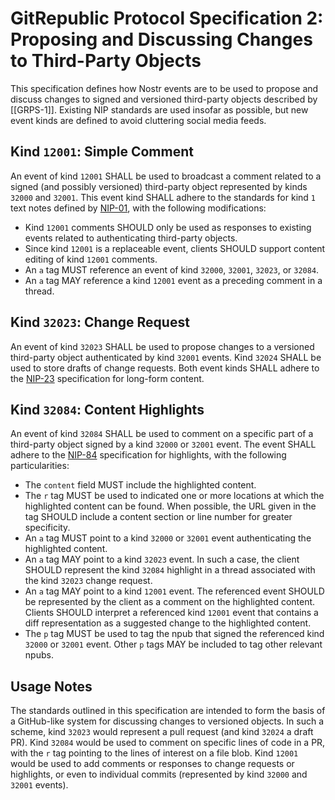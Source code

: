 # GitRepublic Protocol Specification 2: Proposing and Discussing Changes to Third-Party Objects

This specification defines how Nostr events are to be used to propose and discuss changes to signed and versioned third-party objects described by [[GRPS-1]].  Existing NIP standards are used insofar as possible, but new event kinds are defined to avoid cluttering social media feeds.

## Kind `12001`: Simple Comment

An event of kind `12001` SHALL be used to broadcast a comment related to a signed (and possibly versioned) third-party object represented by kinds `32000` and `32001`.  This event kind SHALL adhere to the standards for kind `1` text notes defined by [NIP-01](https://github.com/nostr-protocol/nips/blob/master/01.md), with the following modifications:

- Kind `12001` comments SHOULD only be used as responses to existing events related to authenticating third-party objects.
- Since kind `12001` is a replaceable event, clients SHOULD support content editing of kind `12001` comments.
- An `a` tag MUST reference an event of kind `32000`, `32001`, `32023`, or `32084`.
- An `a` tag MAY reference a kind `12001` event as a preceding comment in a thread.

## Kind `32023`: Change Request

An event of kind `32023` SHALL be used to propose changes to a versioned third-party object authenticated by kind `32001` events.  Kind `32024` SHALL be used to store drafts of change requests.  Both event kinds SHALL adhere to the [NIP-23](https://github.com/nostr-protocol/nips/blob/master/23.md) specification for long-form content.

## Kind `32084`: Content Highlights

An event of kind `32084` SHALL be used to comment on a specific part of a third-party object signed by a kind `32000` or `32001` event.  The event SHALL adhere to the [NIP-84](https://github.com/nostr-protocol/nips/blob/master/84.md) specification for highlights, with the following particularities:

- The `content` field MUST include the highlighted content.
- The `r` tag MUST be used to indicated one or more locations at which the highlighted content can be found.  When possible, the URL given in the tag SHOULD include a content section or line number for greater specificity.
- An `a` tag MUST point to a kind `32000` or `32001` event authenticating the highlighted content.
- An `a` tag MAY point to a kind `32023` event.  In such a case, the client SHOULD represent the kind `32084` highlight in a thread associated with the kind `32023` change request.
- An `a` tag MAY point to a kind `12001` event.  The referenced event SHOULD be represented by the client as a comment on the highlighted content.  Clients SHOULD interpret a referenced kind `12001` event that contains a diff representation as a suggested change to the highlighted content.
- The `p` tag MUST be used to tag the npub that signed the referenced kind `32000` or `32001` event.  Other `p` tags MAY be included to tag other relevant npubs.

## Usage Notes

The standards outlined in this specification are intended to form the basis of a GitHub-like system for discussing changes to versioned objects.  In such a scheme, kind `32023` would represent a pull request (and kind `32024` a draft PR).  Kind `32084` would be used to comment on specific lines of code in a PR, with the `r` tag pointing to the lines of interest on a file blob.  Kind `12001` would be used to add comments or responses to change requests or highlights, or even to individual commits (represented by kind `32000` and `32001` events).
